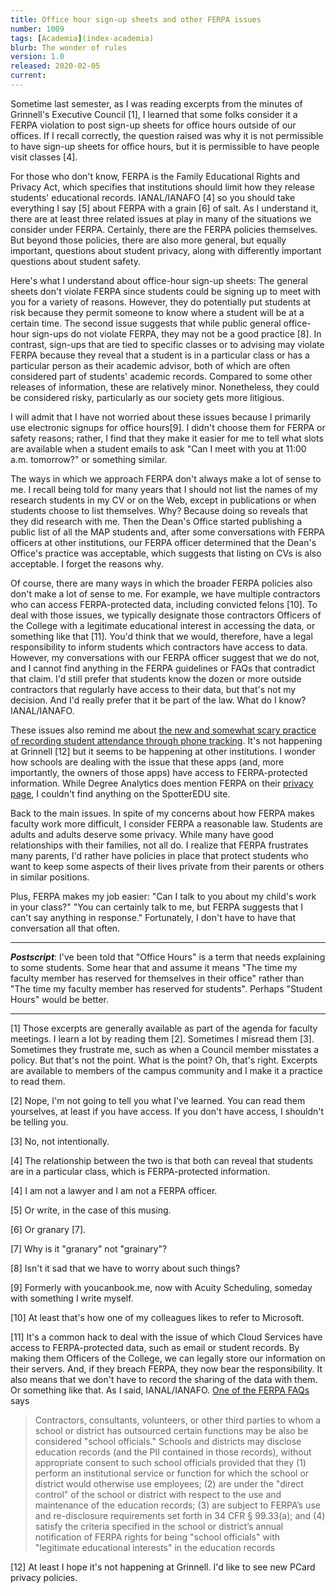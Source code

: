 ```yaml
---
title: Office hour sign-up sheets and other FERPA issues
number: 1009
tags: [Academia](index-academia)
blurb: The wonder of rules
version: 1.0
released: 2020-02-05
current: 
---
```

Sometime last semester, as I was reading excerpts from the minutes
of Grinnell's Executive Council [1], I learned that some folks
consider it a FERPA violation to post sign-up sheets for office
hours outside of our offices.  If I recall correctly, the question
raised was why it is not permissible to have sign-up sheets for
office hours, but it is permissible to have people visit classes
[4].

For those who don't know, FERPA is the Family Educational Rights
and Privacy Act, which specifies that institutions should limit how
they release students' educational records.  IANAL/IANAFO [4] so
you should take everything I say [5] about FERPA with a grain [6]
of salt.  As I understand it, there are at least three related
issues at play in many of the situations we consider under FERPA.
Certainly, there are the FERPA policies themselves.  But beyond
those policies, there are also more general, but equally important, 
questions about student privacy, along with differently important
questions about student safety.

Here's what I understand about office-hour sign-up sheets: The
general sheets don't violate FERPA since students could be signing
up to meet with you for a variety of reasons.  However, they do
potentially put students at risk because they permit someone to
know where a student will be at a certain time.  The second issue
suggests that while public general office-hour sign-ups do not
violate FERPA, they may not be a good practice [8].  In contrast,
sign-ups that are tied to specific classes or to advising may violate
FERPA because they reveal that a student is in a particular class
or has a particular person as their academic advisor, both of which
are often considered part of students' academic records.  Compared
to some other releases of information, these are relatively minor.
Nonetheless, they could be considered risky, particularly as our
society gets more litigious.

I will admit that I have not worried about these issues because I
primarily use electronic signups for office hours[9].  I didn't
choose them for FERPA or safety reasons; rather, I find that they
make it easier for me to tell what slots are available when a student
emails to ask "Can I meet with you at 11:00 a.m. tomorrow?" or
something similar.

The ways in which we approach FERPA don't always make a lot of sense
to me.  I recall being told for many years that I should not list
the names of my research students in my CV or on the Web, except
in publications or when students choose to list themselves.  Why?
Because doing so reveals that they did research with me.  Then the
Dean's Office started publishing a public list of all the MAP
students and, after some conversations with FERPA officers at other
institutions, our FERPA officer determined that the Dean's Office's
practice was acceptable, which suggests that listing on CVs is also
acceptable.  I forget the reasons why.

Of course, there are many ways in which the broader FERPA policies
also don't make a lot of sense to me.  For example, we have multiple
contractors who can access FERPA-protected data, including
convicted felons [10].  To deal with those issues, we typically
designate those contractors Officers of the College with a legitimate
educational interest in accessing the data, or something like that
[11].  You'd think that we would, therefore, have a legal responsibility
to inform students which contractors have access to data.  However,
my conversations with our FERPA officer suggest that we do not, and
I cannot find anything in the FERPA guidelines or FAQs that contradict
that claim.  I'd still prefer that students know the dozen or more
outside contractors that regularly have access to their data, but
that's not my decision.  And I'd really prefer that it be part of
the law.  What do I know?  IANAL/IANAFO.

These issues also remind me about [the new and somewhat scary
practice of recording student attendance through phone
tracking](https://www.washingtonpost.com/technology/2019/12/24/colleges-are-turning-students-phones-into-surveillance-machines-tracking-locations-hundreds-thousands/).
It's not happening at Grinnell [12] but it seems to be happening
at other institutions.  I wonder how schools are dealing with the
issue that these apps (and, more importantly, the owners of those
apps) have access to FERPA-protected information.  While Degree
Analytics does mention FERPA on their [privacy
page](https://degreeanalytics.com/privacy/), I couldn't find anything
on the SpotterEDU site.

Back to the main issues.  In spite of my concerns about how FERPA
makes faculty work more difficult, I consider FERPA a reasonable
law.  Students are adults and adults deserve some privacy.  While
many have good relationships with their families, not all do.  I
realize that FERPA frustrates many parents, I'd rather have policies
in place that protect students who want to keep some aspects of
their lives private from their parents or others in similar positions.

Plus, FERPA makes my job easier: "Can I talk to you about my child's
work in your class?"  "You can certainly talk to me, but FERPA suggests 
that I can't say anything in response."  Fortunately, I don't have
to have that conversation all that often.

---

**_Postscript_**: I've been told that "Office Hours" is a term that
needs explaining to some students.  Some hear that and assume it means
"The time my faculty member has reserved for themselves in their
office" rather than "The time my faculty member has reserved for
students".  Perhaps "Student Hours" would be better.

---

[1] Those excerpts are generally available as part of the agenda
for faculty meetings.  I learn a lot by reading them [2].  Sometimes
I misread them [3].  Sometimes they frustrate me, such as when a
Council member misstates a policy.  But that's not the point.  What
is the point?  Oh, that's right.  Excerpts are available to members
of the campus community and I make it a practice to read them.

[2] Nope, I'm not going to tell you what I've learned.  You can
read them yourselves, at least if you have access.  If you don't
have access, I shouldn't be telling you.

[3] No, not intentionally.

[4] The relationship between the two is that both can reveal that
students are in a particular class, which is FERPA-protected
information.

[4] I am not a lawyer and I am not a FERPA officer.

[5] Or write, in the case of this musing.

[6] Or granary [7].

[7] Why is it "granary" not "grainary"?

[8] Isn't it sad that we have to worry about such things?

[9] Formerly with youcanbook.me, now with Acuity Scheduling, someday
with something I write myself.

[10] At least that's how one of my colleagues likes to refer to
Microsoft.

[11] It's a common hack to deal with the issue of which Cloud
Services have access to FERPA-protected data, such as email or
student records.  By making them Officers of the College, we can
legally store our information on their servers.  And, if they breach
FERPA, they now bear the responsibility.  It also means that we
don't have to record the sharing of the data with them.  Or something
like that.  As I said, IANAL/IANAFO.  [One of the FERPA
FAQs](https://studentprivacy.ed.gov/sites/default/files/resource_document/file/SRO_FAQs_2-5-19_0.pdf)
says

> Contractors, consultants, volunteers, or other third parties to whom a school or district has outsourced certain functions may be also be considered "school officials." Schools and districts may disclose education records (and the PII contained in those records), without appropriate consent to such school officials provided that they (1) perform an institutional service or function for which the school or district would otherwise use employees; (2) are under the "direct control" of the school or district with respect to the use and maintenance of the education records; (3) are subject to FERPA’s use and re-disclosure requirements set forth in 34 CFR § 99.33(a); and (4) satisfy the criteria specified in the school or district’s annual notification of FERPA rights for being "school officials" with "legitimate educational interests" in the education records

[12] At least I hope it's not happening at Grinnell.  I'd like to see new
PCard privacy policies.
